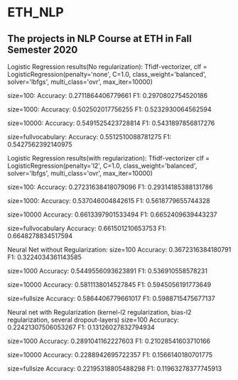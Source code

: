 # ETH_NLP
## The projects in NLP Course at ETH in Fall Semester 2020

Logistic Regression results(No regularization):
Tfidf-vectorizer,
clf = LogisticRegression(penalty='none', C=1.0, class_weight='balanced', solver='lbfgs', multi_class='ovr', max_iter=10000)

size=100:
Accuracy: 0.2711864406779661
F1: 0.2970802754520186

size=1000:
Accuracy: 0.502502017756255
F1: 0.5232930064562594

size=10000:
Accuracy: 0.5491525423728814
F1: 0.5431897856817276

size=fullvocabulary:
Accuracy: 0.5512510088781275
F1: 0.5427562392140975

Logistic Regression results(with regularization):
Tfidf-vectorizer
clf = LogisticRegression(penalty='l2', C=1.0, class_weight='balanced', solver='lbfgs', multi_class='ovr', max_iter=10000)

size=100:
Accuracy: 0.27231638418079096
F1: 0.29314185388131786

size=1000:
Accuracy: 0.537046004842615
F1: 0.5618779655744328

size=10000
Accuracy: 0.6613397901533494
F1: 0.6652409639443237

size=fullvocabulary
Accuracy: 0.661501210653753
F1: 0.6648278834517594

Neural Net without Regularization:
size=100
Accuracy: 0.3672316384180791
F1: 0.3224034361143585

size=1000
Accuracy: 0.5449556093623891
F1: 0.536910558578231

size=10000
Accuracy: 0.5811138014527845
F1: 0.5945056191773649

size=fullsize
Accuracy: 0.5864406779661017
F1: 0.5988715475677137

Neural net with Regularization (kernel-l2 regularization, bias-l2 regularization, several dropout-layers)
size=100
Accuracy: 0.22421307506053267
F1: 0.13126027832794934

size=1000
Accuracy: 0.2891041162227603
F1: 0.21028541603710166

size=10000
Accuracy: 0.2288942695722357
F1: 0.1566140180701775

size=fullsize
Accuracy: 0.22195318805488298
F1: 0.11963278377745913
